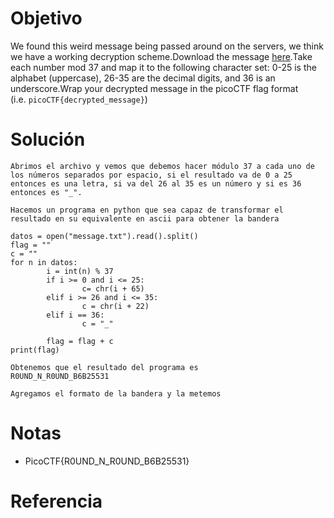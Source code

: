 # Objetivo
We found this weird message being passed around on the servers, we think we have a working decryption scheme.Download the message [here](https://artifacts.picoctf.net/c/128/message.txt).Take each number mod 37 and map it to the following character set: 0-25 is the alphabet (uppercase), 26-35 are the decimal digits, and 36 is an underscore.Wrap your decrypted message in the picoCTF flag format (i.e. `picoCTF{decrypted_message}`)
# Solución
```
Abrimos el archivo y vemos que debemos hacer módulo 37 a cada uno de los números separados por espacio, si el resultado va de 0 a 25 entonces es una letra, si va del 26 al 35 es un número y si es 36 entonces es "_".

Hacemos un programa en python que sea capaz de transformar el resultado en su equivalente en ascii para obtener la bandera

datos = open("message.txt").read().split()
flag = ""
c = ""
for n in datos:
        i = int(n) % 37
        if i >= 0 and i <= 25:
                c= chr(i + 65)
        elif i >= 26 and i <= 35:
                c = chr(i + 22)
        elif i == 36:
                c = "_"

        flag = flag + c
print(flag)

Obtenemos que el resultado del programa es
R0UND_N_R0UND_B6B25531

Agregamos el formato de la bandera y la metemos
```
# Notas
- PicoCTF{R0UND_N_R0UND_B6B25531}
# Referencia